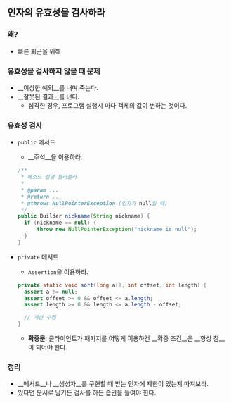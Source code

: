 ## 인자의 유효성을 검사하라

### 왜?

- 빠른 퇴근을 위해

### 유효성을 검사하지 않을 때 문제

- __이상한 예외__를 내며 죽는다.
- __잘못된 결과__를 낸다.
  - 심각한 경우, 프로그램 실행시 마다 객체의 값이 변하는 것이다.

### 유효성 검사

- `public` 메서드

  - __주석__을 이용하라.

  ```java
  /**
   * 메소드 설명 블라블라
   *
   * @param ...
   * @return ...
   * @throws NullPointerException (인자가 null일 때)
   */
  public Builder nickname(String nickname) {
  	if (nickname == null) {
      	throw new NullPointerException("nickname is null");
  	}
  }
  ```

- `private` 메서드

  - `Assertion`을 이용하라.

  ```java
  private static void sort(long a[], int offset, int length) {
  	assert a != null;
  	assert offset >= 0 && offset <= a.length;
  	assert length >= 0 && length <= a.length - offset;

  	// 계산 수행
  }
  ```

  - __확증문__: 클라이언트가 패키지를 어떻게 이용하건 __확증 조건__은 __항상 참__이 되어야 한다.

### 정리

- __메서드__나 __생성자__를 구현할 때 받는 인자에 제한이 있는지 따져보라.
- 있다면 문서로 남기든 검사를 하든 습관을 들여야 한다.

